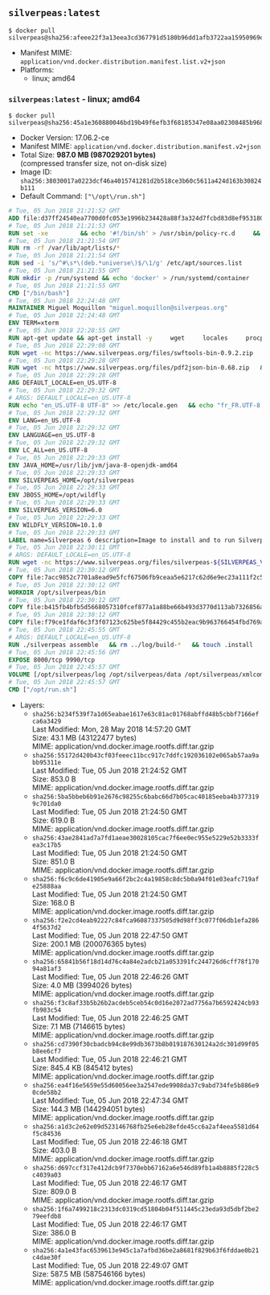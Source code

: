 ## `silverpeas:latest`

```console
$ docker pull silverpeas@sha256:afeee22f3a13eea3cd367791d5180b96dd1afb3722aa15950969ed6b82736ac4
```

-	Manifest MIME: `application/vnd.docker.distribution.manifest.list.v2+json`
-	Platforms:
	-	linux; amd64

### `silverpeas:latest` - linux; amd64

```console
$ docker pull silverpeas@sha256:45a1e360880046bd19b49f6efb3f68185347e08aa02308485b968dec401ee34d
```

-	Docker Version: 17.06.2-ce
-	Manifest MIME: `application/vnd.docker.distribution.manifest.v2+json`
-	Total Size: **987.0 MB (987029201 bytes)**  
	(compressed transfer size, not on-disk size)
-	Image ID: `sha256:38030017a0223dcf46a4015741281d2b518ce3b60c5611a424d163b30824b111`
-	Default Command: `["\/opt\/run.sh"]`

```dockerfile
# Tue, 05 Jun 2018 21:21:52 GMT
ADD file:d37ff24540ea7700d0fc053e1996b234428a88f3a324d7fcbd83d8ef95318040 in / 
# Tue, 05 Jun 2018 21:21:53 GMT
RUN set -xe 		&& echo '#!/bin/sh' > /usr/sbin/policy-rc.d 	&& echo 'exit 101' >> /usr/sbin/policy-rc.d 	&& chmod +x /usr/sbin/policy-rc.d 		&& dpkg-divert --local --rename --add /sbin/initctl 	&& cp -a /usr/sbin/policy-rc.d /sbin/initctl 	&& sed -i 's/^exit.*/exit 0/' /sbin/initctl 		&& echo 'force-unsafe-io' > /etc/dpkg/dpkg.cfg.d/docker-apt-speedup 		&& echo 'DPkg::Post-Invoke { "rm -f /var/cache/apt/archives/*.deb /var/cache/apt/archives/partial/*.deb /var/cache/apt/*.bin || true"; };' > /etc/apt/apt.conf.d/docker-clean 	&& echo 'APT::Update::Post-Invoke { "rm -f /var/cache/apt/archives/*.deb /var/cache/apt/archives/partial/*.deb /var/cache/apt/*.bin || true"; };' >> /etc/apt/apt.conf.d/docker-clean 	&& echo 'Dir::Cache::pkgcache ""; Dir::Cache::srcpkgcache "";' >> /etc/apt/apt.conf.d/docker-clean 		&& echo 'Acquire::Languages "none";' > /etc/apt/apt.conf.d/docker-no-languages 		&& echo 'Acquire::GzipIndexes "true"; Acquire::CompressionTypes::Order:: "gz";' > /etc/apt/apt.conf.d/docker-gzip-indexes 		&& echo 'Apt::AutoRemove::SuggestsImportant "false";' > /etc/apt/apt.conf.d/docker-autoremove-suggests
# Tue, 05 Jun 2018 21:21:54 GMT
RUN rm -rf /var/lib/apt/lists/*
# Tue, 05 Jun 2018 21:21:54 GMT
RUN sed -i 's/^#\s*\(deb.*universe\)$/\1/g' /etc/apt/sources.list
# Tue, 05 Jun 2018 21:21:55 GMT
RUN mkdir -p /run/systemd && echo 'docker' > /run/systemd/container
# Tue, 05 Jun 2018 21:21:55 GMT
CMD ["/bin/bash"]
# Tue, 05 Jun 2018 22:24:48 GMT
MAINTAINER Miguel Moquillon "miguel.moquillon@silverpeas.org"
# Tue, 05 Jun 2018 22:24:48 GMT
ENV TERM=xterm
# Tue, 05 Jun 2018 22:28:55 GMT
RUN apt-get update && apt-get install -y     wget     locales     procps     net-tools     zip     unzip     openjdk-8-jdk     ffmpeg     imagemagick     ghostscript     ure     gpgv   && rm -rf /var/lib/apt/lists/*   && update-ca-certificates -f
# Tue, 05 Jun 2018 22:29:08 GMT
RUN wget -nc https://www.silverpeas.org/files/swftools-bin-0.9.2.zip   && echo 'd40bd091c84bde2872f2733a3c767b3a686c8e8477a3af3a96ef347cf05c5e43 *swftools-bin-0.9.2.zip' | sha256sum -   && unzip swftools-bin-0.9.2.zip -d /   && rm swftools-bin-0.9.2.zip
# Tue, 05 Jun 2018 22:29:28 GMT
RUN wget -nc https://www.silverpeas.org/files/pdf2json-bin-0.68.zip   && echo 'eec849cdd75224f9d44c0999ed1fbe8764a773d8ab0cf7fff4bf922ab81c9f84 *pdf2json-bin-0.68.zip' | sha256sum -   && unzip pdf2json-bin-0.68.zip -d /   && rm pdf2json-bin-0.68.zip
# Tue, 05 Jun 2018 22:29:28 GMT
ARG DEFAULT_LOCALE=en_US.UTF-8
# Tue, 05 Jun 2018 22:29:32 GMT
# ARGS: DEFAULT_LOCALE=en_US.UTF-8
RUN echo "en_US.UTF-8 UTF-8" >> /etc/locale.gen   && echo "fr_FR.UTF-8 UTF-8" >> /etc/locale.gen   && echo "de_DE.UTF-8 UTF-8" >> /etc/locale.gen   && locale-gen   && update-locale LANG=${DEFAULT_LOCALE} LANGUAGE=${DEFAULT_LOCALE} LC_ALL=${DEFAULT_LOCALE}
# Tue, 05 Jun 2018 22:29:32 GMT
ENV LANG=en_US.UTF-8
# Tue, 05 Jun 2018 22:29:32 GMT
ENV LANGUAGE=en_US.UTF-8
# Tue, 05 Jun 2018 22:29:32 GMT
ENV LC_ALL=en_US.UTF-8
# Tue, 05 Jun 2018 22:29:33 GMT
ENV JAVA_HOME=/usr/lib/jvm/java-8-openjdk-amd64
# Tue, 05 Jun 2018 22:29:33 GMT
ENV SILVERPEAS_HOME=/opt/silverpeas
# Tue, 05 Jun 2018 22:29:33 GMT
ENV JBOSS_HOME=/opt/wildfly
# Tue, 05 Jun 2018 22:29:33 GMT
ENV SILVERPEAS_VERSION=6.0
# Tue, 05 Jun 2018 22:29:33 GMT
ENV WILDFLY_VERSION=10.1.0
# Tue, 05 Jun 2018 22:29:33 GMT
LABEL name=Silverpeas 6 description=Image to install and to run Silverpeas 6 vendor=Silverpeas version=6.0 build=1
# Tue, 05 Jun 2018 22:30:11 GMT
# ARGS: DEFAULT_LOCALE=en_US.UTF-8
RUN wget -nc https://www.silverpeas.org/files/silverpeas-${SILVERPEAS_VERSION}-wildfly${WILDFLY_VERSION%.?.?}.zip   && wget -nc https://www.silverpeas.org/files/silverpeas-${SILVERPEAS_VERSION}-wildfly${WILDFLY_VERSION%.?.?}.zip.asc   && gpg --keyserver ha.pool.sks-keyservers.net --recv-keys 3F4657EF9C591F2FEA458FEBC19391EB3DF442B6   && gpg --batch --verify silverpeas-${SILVERPEAS_VERSION}-wildfly${WILDFLY_VERSION%.?.?}.zip.asc silverpeas-${SILVERPEAS_VERSION}-wildfly${WILDFLY_VERSION%.?.?}.zip   && wget -nc http://download.jboss.org/wildfly/${WILDFLY_VERSION}.Final/wildfly-${WILDFLY_VERSION}.Final.zip   && unzip silverpeas-${SILVERPEAS_VERSION}-wildfly${WILDFLY_VERSION%.?.?}.zip -d /opt   && unzip wildfly-${WILDFLY_VERSION}.Final.zip -d /opt   && mv /opt/silverpeas-${SILVERPEAS_VERSION}-wildfly${WILDFLY_VERSION%.?.?} /opt/silverpeas   && mv /opt/wildfly-${WILDFLY_VERSION}.Final /opt/wildfly   && rm *.zip   && mkdir -p /root/.m2
# Tue, 05 Jun 2018 22:30:12 GMT
COPY file:7acc9852c7701a8ead9e5fcf67506fb9ceaa5e6217c62d6e9ec23a111f2c5ba1 in /root/.m2/ 
# Tue, 05 Jun 2018 22:30:12 GMT
WORKDIR /opt/silverpeas/bin
# Tue, 05 Jun 2018 22:30:12 GMT
COPY file:b415fb4bfb5d5668057310fcef877a1a88be66b493d3770d113ab7326856a7da in /opt/ 
# Tue, 05 Jun 2018 22:30:12 GMT
COPY file:f79ce1fdaf6c3f3f07123c625be5f84429c455b2eac9b963766454fbd769afe6 in /opt/silverpeas/configuration/silverpeas/ 
# Tue, 05 Jun 2018 22:45:55 GMT
# ARGS: DEFAULT_LOCALE=en_US.UTF-8
RUN ./silverpeas assemble   && rm ../log/build-*   && touch .install
# Tue, 05 Jun 2018 22:45:56 GMT
EXPOSE 8000/tcp 9990/tcp
# Tue, 05 Jun 2018 22:45:57 GMT
VOLUME [/opt/silverpeas/log /opt/silverpeas/data /opt/silverpeas/xmlcomponents/workflows]
# Tue, 05 Jun 2018 22:45:57 GMT
CMD ["/opt/run.sh"]
```

-	Layers:
	-	`sha256:b234f539f7a1d65eabae1617e63c81ac01768abffd48b5cbbf7166efca6a3429`  
		Last Modified: Mon, 28 May 2018 14:57:20 GMT  
		Size: 43.1 MB (43122477 bytes)  
		MIME: application/vnd.docker.image.rootfs.diff.tar.gzip
	-	`sha256:55172d420b43cf03feeec11bcc917c7ddfc192036102e065ab57aa9abb95311e`  
		Last Modified: Tue, 05 Jun 2018 21:24:52 GMT  
		Size: 853.0 B  
		MIME: application/vnd.docker.image.rootfs.diff.tar.gzip
	-	`sha256:5ba5bbeb6b91e2676c98255c6babc66d7b05cac40185eeba4b3773199c701da0`  
		Last Modified: Tue, 05 Jun 2018 21:24:50 GMT  
		Size: 619.0 B  
		MIME: application/vnd.docker.image.rootfs.diff.tar.gzip
	-	`sha256:43ae2841ad7a7fd1aeae30028105cac7f6ee0ec955e5229e52b3333fea3c17b5`  
		Last Modified: Tue, 05 Jun 2018 21:24:50 GMT  
		Size: 851.0 B  
		MIME: application/vnd.docker.image.rootfs.diff.tar.gzip
	-	`sha256:f6c9c6de41905e9a66f2bc2c4a19858c8dc5b0a94f01e03eafc719afe25888aa`  
		Last Modified: Tue, 05 Jun 2018 21:24:50 GMT  
		Size: 168.0 B  
		MIME: application/vnd.docker.image.rootfs.diff.tar.gzip
	-	`sha256:f2e2cd4eab92227c84fca96087337505d9d98ff3c077f06db1efa2864f5637d2`  
		Last Modified: Tue, 05 Jun 2018 22:47:50 GMT  
		Size: 200.1 MB (200076365 bytes)  
		MIME: application/vnd.docker.image.rootfs.diff.tar.gzip
	-	`sha256:65841b56f18d14d76c4a84e2adcb21a053391fc244726d6cff78f17094a81af3`  
		Last Modified: Tue, 05 Jun 2018 22:46:26 GMT  
		Size: 4.0 MB (3994026 bytes)  
		MIME: application/vnd.docker.image.rootfs.diff.tar.gzip
	-	`sha256:f3c8af33b5b26b2acdeb5ceb54c0d16e2072ad7756a7b6592424cb93fb983c54`  
		Last Modified: Tue, 05 Jun 2018 22:46:25 GMT  
		Size: 7.1 MB (7146615 bytes)  
		MIME: application/vnd.docker.image.rootfs.diff.tar.gzip
	-	`sha256:cd7390f30cbadcb94c8e99db3673b8b019187630124a2dc301d99f05b8ee6cf7`  
		Last Modified: Tue, 05 Jun 2018 22:46:21 GMT  
		Size: 845.4 KB (845412 bytes)  
		MIME: application/vnd.docker.image.rootfs.diff.tar.gzip
	-	`sha256:ea4f16e5659e55d60056ee3a2547ede9908da37c9abd734fe5b886e90cde58b2`  
		Last Modified: Tue, 05 Jun 2018 22:47:34 GMT  
		Size: 144.3 MB (144294051 bytes)  
		MIME: application/vnd.docker.image.rootfs.diff.tar.gzip
	-	`sha256:a1d3c2e62e09d523146768fb25e6eb28efde45cc6a2af4eea5581d64f5c84536`  
		Last Modified: Tue, 05 Jun 2018 22:46:18 GMT  
		Size: 403.0 B  
		MIME: application/vnd.docker.image.rootfs.diff.tar.gzip
	-	`sha256:d697ccf317e412dcb9f7370ebb67162a6e546d89fb1a4b8885f228c5c4039a03`  
		Last Modified: Tue, 05 Jun 2018 22:46:17 GMT  
		Size: 809.0 B  
		MIME: application/vnd.docker.image.rootfs.diff.tar.gzip
	-	`sha256:1f6a7499218c2313dc0319cd51804b04f511445c23eda93d5dbf2be279eefdb8`  
		Last Modified: Tue, 05 Jun 2018 22:46:17 GMT  
		Size: 386.0 B  
		MIME: application/vnd.docker.image.rootfs.diff.tar.gzip
	-	`sha256:4a1e43fac6539613e945c1a7afbd36be2a8681f829b63f6fddae0b21c4dae30f`  
		Last Modified: Tue, 05 Jun 2018 22:49:07 GMT  
		Size: 587.5 MB (587546166 bytes)  
		MIME: application/vnd.docker.image.rootfs.diff.tar.gzip
